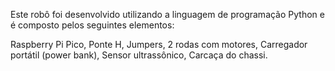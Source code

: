 Este robô foi desenvolvido utilizando a linguagem de programação Python e é composto pelos seguintes elementos:

Raspberry Pi Pico,
Ponte H,
Jumpers,
2 rodas com motores,
Carregador portátil (power bank),
Sensor ultrassônico,
Carcaça do chassi.
